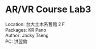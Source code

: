 # AR/VR Course Lab3
Location: 台大土木系舊館 2Ｆ <br />
Packages: KR Pano <br />
Author: Jacky Tseng <br />
PC: 洪翌鈞 <br />

